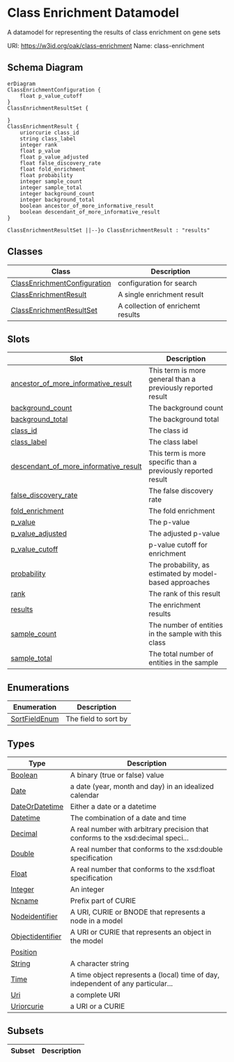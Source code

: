 # Class Enrichment Datamodel

A datamodel for representing the results of class enrichment on gene sets

URI: https://w3id.org/oak/class-enrichment
Name: class-enrichment



## Schema Diagram

```mermaid
erDiagram
ClassEnrichmentConfiguration {
    float p_value_cutoff  
}
ClassEnrichmentResultSet {

}
ClassEnrichmentResult {
    uriorcurie class_id  
    string class_label  
    integer rank  
    float p_value  
    float p_value_adjusted  
    float false_discovery_rate  
    float fold_enrichment  
    float probability  
    integer sample_count  
    integer sample_total  
    integer background_count  
    integer background_total  
    boolean ancestor_of_more_informative_result  
    boolean descendant_of_more_informative_result  
}

ClassEnrichmentResultSet ||--}o ClassEnrichmentResult : "results"

```


## Classes

| Class | Description |
| --- | --- |
| [ClassEnrichmentConfiguration](ClassEnrichmentConfiguration.md) | configuration for search |
| [ClassEnrichmentResult](ClassEnrichmentResult.md) | A single enrichment result |
| [ClassEnrichmentResultSet](ClassEnrichmentResultSet.md) | A collection of enrichemt results |


## Slots

| Slot | Description |
| --- | --- |
| [ancestor_of_more_informative_result](ancestor_of_more_informative_result.md) | This term is more general than a previously reported result |
| [background_count](background_count.md) | The background count |
| [background_total](background_total.md) | The background total |
| [class_id](class_id.md) | The class id |
| [class_label](class_label.md) | The class label |
| [descendant_of_more_informative_result](descendant_of_more_informative_result.md) | This term is more specific than a previously reported result |
| [false_discovery_rate](false_discovery_rate.md) | The false discovery rate |
| [fold_enrichment](fold_enrichment.md) | The fold enrichment |
| [p_value](p_value.md) | The p-value |
| [p_value_adjusted](p_value_adjusted.md) | The adjusted p-value |
| [p_value_cutoff](p_value_cutoff.md) | p-value cutoff for enrichment |
| [probability](probability.md) | The probability, as estimated by model-based approaches |
| [rank](rank.md) | The rank of this result |
| [results](results.md) | The enrichment results |
| [sample_count](sample_count.md) | The number of entities in the sample with this class |
| [sample_total](sample_total.md) | The total number of entities in the sample |


## Enumerations

| Enumeration | Description |
| --- | --- |
| [SortFieldEnum](SortFieldEnum.md) | The field to sort by |


## Types

| Type | Description |
| --- | --- |
| [Boolean](Boolean.md) | A binary (true or false) value |
| [Date](Date.md) | a date (year, month and day) in an idealized calendar |
| [DateOrDatetime](DateOrDatetime.md) | Either a date or a datetime |
| [Datetime](Datetime.md) | The combination of a date and time |
| [Decimal](Decimal.md) | A real number with arbitrary precision that conforms to the xsd:decimal speci... |
| [Double](Double.md) | A real number that conforms to the xsd:double specification |
| [Float](Float.md) | A real number that conforms to the xsd:float specification |
| [Integer](Integer.md) | An integer |
| [Ncname](Ncname.md) | Prefix part of CURIE |
| [Nodeidentifier](Nodeidentifier.md) | A URI, CURIE or BNODE that represents a node in a model |
| [Objectidentifier](Objectidentifier.md) | A URI or CURIE that represents an object in the model |
| [Position](Position.md) |  |
| [String](String.md) | A character string |
| [Time](Time.md) | A time object represents a (local) time of day, independent of any particular... |
| [Uri](Uri.md) | a complete URI |
| [Uriorcurie](Uriorcurie.md) | a URI or a CURIE |


## Subsets

| Subset | Description |
| --- | --- |
